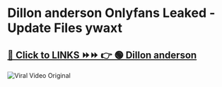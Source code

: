 
 # Dillon anderson Onlyfans Leaked - Update Files ywaxt

## <h2><a href="https://clipsfans.com/Dillon_anderson&ref=git">🔗 Click to LINKS ⏩⏩ 👉 🟢 Dillon anderson </a></h2>

<a href="https://clipsfans.com/Dillon_anderson&ref=git" rel="nofollow" data-target="animated-image.originalLink"><img src="https://i.ibb.co.com/xMMVF88/686577567.gif" alt="Viral Video Original" style="max-width: 100%; display: inline-block;" data-target="animated-image.originalImage"></a>

